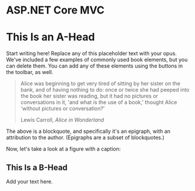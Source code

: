 # ASP.NET Core MVC

# This Is an A-Head

Start writing here! Replace any of this placeholder text with your opus. We've included a few examples of commonly used book elements, but you can delete them. You can add any of these elements using the buttons in the toolbar, as well.

> Alice was beginning to get very tired of sitting by her sister on the bank, and of having nothing to do: once or twice she had peeped into the book her sister was reading, but it had no pictures or conversations in it, 'and what is the use of a book,' thought Alice 'without pictures or conversation?'
>
> Lewis Carroll, _Alice in Wonderland_

The above is a blockquote, and specifically it's an epigraph, with an attribution to the author. \(Epigraphs are a subset of blockquotes.\)

Now, let's take a look at a figure with a caption:

## This Is a B-Head

Add your text here.

